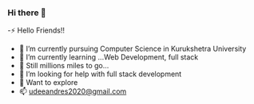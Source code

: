 ### Hi there 👋


-⚡ Hello Friends!!
- 🔭 I’m currently pursuing Computer Science in Kurukshetra University 
- 🌱 I’m currently learning ...Web Development, full stack 
- 👯 Still millions miles to go...
- 🤔 I’m looking for help with full stack development 
- 💬 Want to explore 
- 📫 udeeandres2020@gmail.com


